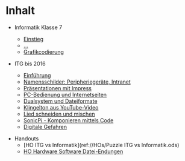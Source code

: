 # Inhalt
* Informatik Klasse 7
    * [Einstieg](Einstieg.md)
    * [...](Einstieg.md)
    * [Grafikcodierung](Grafikcodierung.md)

* ITG bis 2016
    * [Einführung](README.md)
    * [Namensschilder: Peripheriegeräte, Intranet](Klasse_7/01_Namensschilder_Peripheriegeraete_Intranet.md)
    * [Präsentationen mit Impress](Klasse_7/02_Praesentationen_mit_Impress.md)
    * [PC-Bedienung und Internetseiten](Klasse_7/03_PC-Bedienung_Internetseiten.md)
    * [Dualsystem und Dateiformate](Klasse_7/04_Dualsystem_Dateien.md)
    * [Klingelton aus YouTube-Video](Klasse_7/05_Klingelton_aus_YouTube-Video.md)
    * [Lied schneiden und mischen](Klasse_7/06_Lied_schneiden_und_mischen.md)
    * [SonicPi - Komponieren mittels Code](Klasse_7/07_SonicPi.md)
    * [Digitale Gefahren](Klasse_7/08_Digitale_Gefahren.md)

+ Handouts
    + [HO ITG vs Informatik](ref://HOs/Puzzle ITG vs Informatik.ods)
    + [HO Hardware Software Datei-Endungen](Klasse_7/HO_Hardware_Software_Datei-Endungen.md)
